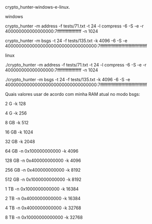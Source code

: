 crypto_hunter-windows-e-linux.

windows

crypto_hunter -m address -f tests/71.txt -t 24 -l compress -6 -S -e -r 400000000000000000:7fffffffffffffffff -n 1024

crypto_hunter -m bsgs -t 24 -f tests/135.txt -k 4096 -6 -S -e 4000000000000000000000000000000000:7fffffffffffffffffffffffffffffffff


linux

./crypto_hunter -m address -f tests/71.txt -t 24 -l compress -6 -S -e -r 400000000000000000:7fffffffffffffffff -n 1024

./crypto_hunter -m bsgs -t 24 -f tests/135.txt -k 4096 -6 -S -e 4000000000000000000000000000000000:7fffffffffffffffffffffffffffffffff

Quais valores usar de acordo com minha RAM atual no modo bsgs:

2 G -k 128

4 G -k 256

8 GB -k 512

16 GB -k 1024

32 GB -k 2048

64 GB -n 0x100000000000 -k 4096

128 GB -n 0x400000000000 -k 4096

256 GB -n 0x400000000000 -k 8192

512 GB -n 0x1000000000000 -k 8192

1 TB -n 0x1000000000000 -k 16384

2 TB -n 0x4000000000000 -k 16384

4 TB -n 0x4000000000000 -k 32768

8 TB -n 0x10000000000000 -k 32768
